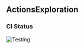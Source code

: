 
## ActionsExploration

### CI Status

![Testing](https://github.com/cs220s25/moyer_cicd/actions/workflows/run_tests.yml/badge.svg)


